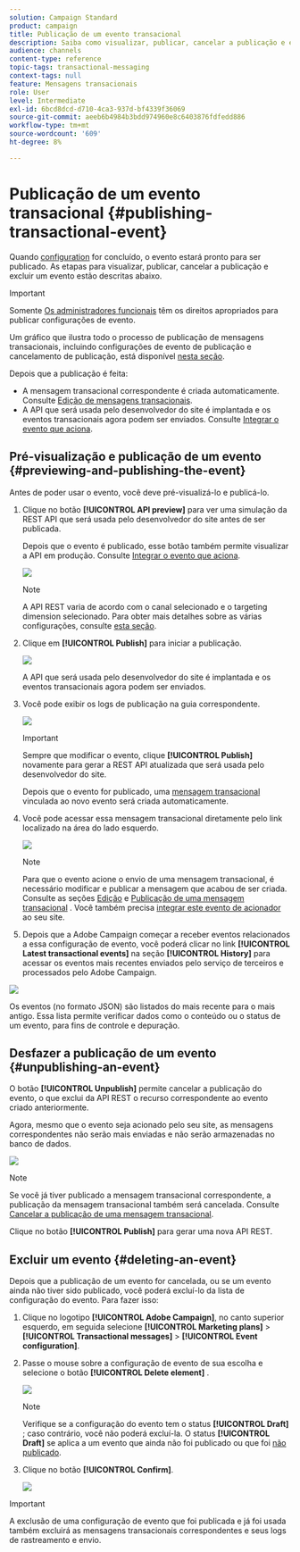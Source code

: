 ```yaml
---
solution: Campaign Standard
product: campaign
title: Publicação de um evento transacional
description: Saiba como visualizar, publicar, cancelar a publicação e excluir uma configuração de evento transacional.
audience: channels
content-type: reference
topic-tags: transactional-messaging
context-tags: null
feature: Mensagens transacionais
role: User
level: Intermediate
exl-id: 6bcd8dcd-d710-4ca3-937d-bf4339f36069
source-git-commit: aeeb6b4984b3bdd974960e8c6403876fdfedd886
workflow-type: tm+mt
source-wordcount: '609'
ht-degree: 8%

---
```


# Publicação de um evento transacional {#publishing-transactional-event}

Quando [configuration](../../channels/using/configuring-transactional-event.md) for concluído, o evento estará pronto para ser publicado. As etapas para visualizar, publicar, cancelar a publicação e excluir um evento estão descritas abaixo.

>[!IMPORTANT]
>
>Somente [Os administradores funcionais](../../administration/using/users-management.md#functional-administrators) <!--being part of the **[!UICONTROL All]** [organizational unit](../../administration/using/organizational-units.md) -->têm os direitos apropriados para publicar configurações de evento.

Um gráfico que ilustra todo o processo de publicação de mensagens transacionais, incluindo configurações de evento de publicação e cancelamento de publicação, está disponível [nesta seção](../../channels/using/publishing-transactional-message.md).

Depois que a publicação é feita:
* A mensagem transacional correspondente é criada automaticamente. Consulte [Edição de mensagens transacionais](../../channels/using/editing-transactional-message.md).
* A API que será usada pelo desenvolvedor do site é implantada e os eventos transacionais agora podem ser enviados. Consulte [Integrar o evento que aciona](../../channels/using/getting-started-with-transactional-msg.md#integrate-event-trigger).

## Pré-visualização e publicação de um evento {#previewing-and-publishing-the-event}

Antes de poder usar o evento, você deve pré-visualizá-lo e publicá-lo.

1. Clique no botão **[!UICONTROL API preview]** para ver uma simulação da REST API que será usada pelo desenvolvedor do site antes de ser publicada.

   Depois que o evento é publicado, esse botão também permite visualizar a API em produção. Consulte [Integrar o evento que aciona](../../channels/using/getting-started-with-transactional-msg.md#integrate-event-trigger).

   ![](assets/message-center_api_preview.png)

   >[!NOTE]
   >
   >A API REST varia de acordo com o canal selecionado e o targeting dimension selecionado. Para obter mais detalhes sobre as várias configurações, consulte [esta seção](../../channels/using/configuring-transactional-event.md#transactional-event-specific-configurations).

1. Clique em **[!UICONTROL Publish]** para iniciar a publicação.

   ![](assets/message-center_pub.png)

   A API que será usada pelo desenvolvedor do site é implantada e os eventos transacionais agora podem ser enviados.

1. Você pode exibir os logs de publicação na guia correspondente.

   ![](assets/message-center_logs.png)

   >[!IMPORTANT]
   >
   >Sempre que modificar o evento, clique **[!UICONTROL Publish]** novamente para gerar a REST API atualizada que será usada pelo desenvolvedor do site.

   Depois que o evento for publicado, uma [mensagem transacional](../../channels/using/editing-transactional-message.md) vinculada ao novo evento será criada automaticamente.

1. Você pode acessar essa mensagem transacional diretamente pelo link localizado na área do lado esquerdo.

   ![](assets/message-center_messagegeneration.png)

   >[!NOTE]
   >
   >Para que o evento acione o envio de uma mensagem transacional, é necessário modificar e publicar a mensagem que acabou de ser criada. Consulte as seções [Edição](../../channels/using/editing-transactional-message.md) e [Publicação de uma mensagem transacional](../../channels/using/publishing-transactional-message.md) . Você também precisa [integrar este evento de acionador](../../channels/using/getting-started-with-transactional-msg.md#integrate-event-trigger) ao seu site.

1. Depois que a Adobe Campaign começar a receber eventos relacionados a essa configuração de evento, você poderá clicar no link **[!UICONTROL Latest transactional events]** na seção **[!UICONTROL History]** para acessar os eventos mais recentes enviados pelo serviço de terceiros e processados pelo Adobe Campaign.

![](assets/message-center_latest-events.png)

Os eventos (no formato JSON) são listados do mais recente para o mais antigo. Essa lista permite verificar dados como o conteúdo ou o status de um evento, para fins de controle e depuração.

## Desfazer a publicação de um evento {#unpublishing-an-event}

O botão **[!UICONTROL Unpublish]** permite cancelar a publicação do evento, o que exclui da API REST o recurso correspondente ao evento criado anteriormente.

Agora, mesmo que o evento seja acionado pelo seu site, as mensagens correspondentes não serão mais enviadas e não serão armazenadas no banco de dados.

![](assets/message-center_unpublish.png)

>[!NOTE]
>
>Se você já tiver publicado a mensagem transacional correspondente, a publicação da mensagem transacional também será cancelada. Consulte [Cancelar a publicação de uma mensagem transacional](../../channels/using/publishing-transactional-message.md#unpublishing-a-transactional-message).

Clique no botão **[!UICONTROL Publish]** para gerar uma nova API REST.

<!--## Transactional messaging publication process {#transactional-messaging-pub-process}

The chart below illustrates the transactional messaging publication process.

![](assets/message-center_pub-process.png)

For more on publishing, pausing and unpublishing a transactional message, see [this section](../../channels/using/publishing-transactional-message.md).-->

## Excluir um evento {#deleting-an-event}

Depois que a publicação de um evento for cancelada, ou se um evento ainda não tiver sido publicado, você poderá excluí-lo da lista de configuração do evento. Para fazer isso:

1. Clique no logotipo **[!UICONTROL Adobe Campaign]**, no canto superior esquerdo, em seguida selecione **[!UICONTROL Marketing plans]** > **[!UICONTROL Transactional messages]** > **[!UICONTROL Event configuration]**.
1. Passe o mouse sobre a configuração de evento de sua escolha e selecione o botão **[!UICONTROL Delete element]** .

   ![](assets/message-center_delete-button.png)

   >[!NOTE]
   >
   >Verifique se a configuração do evento tem o status **[!UICONTROL Draft]** ; caso contrário, você não poderá excluí-la. O status **[!UICONTROL Draft]** se aplica a um evento que ainda não foi publicado ou que foi [não publicado](#unpublishing-an-event).

1. Clique no botão **[!UICONTROL Confirm]**.

   ![](assets/message-center_delete-confirm.png)

>[!IMPORTANT]
>
>A exclusão de uma configuração de evento que foi publicada e já foi usada também excluirá as mensagens transacionais correspondentes e seus logs de rastreamento e envio.
